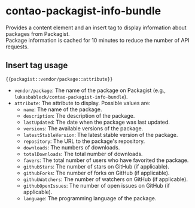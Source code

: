 # contao-packagist-info-bundle

Provides a content element and an insert tag to display information about packages from Packagist.\
Package information is cached for 10 minutes to reduce the number of API requests.

## Insert tag usage

`{{packagist::vendor/package::attribute}}`

- `vendor/package`: The name of the package on Packagist (e.g., `lukasbableck/contao-packagist-info-bundle`).
- `attribute`: The attribute to display. Possible values are:
  - `name`: The name of the package.
  - `description`: The description of the package.
  - `lastUpdated`: The date when the package was last updated.
  - `versions`: The available versions of the package.
  - `latestStableVersion`: The latest stable version of the package.
  - `repository`: The URL to the package's repository.
  - `downloads`: The numbers of downloads.
  - `totalDownloads`: The total number of downloads.
  - `favers`: The total number of users who have favorited the package.
  - `githubStars`: The number of stars on GitHub (if applicable).
  - `githubForks`: The number of forks on GitHub (if applicable).
  - `githubWatchers`: The number of watchers on GitHub (if applicable).
  - `githubOpenIssues`: The number of open issues on GitHub (if applicable).
  - `language`: The programming language of the package.